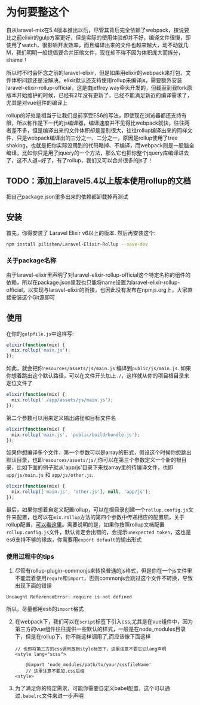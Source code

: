 # 为何要整这个
自从laravel-mix在5.4版本推出以后，尽管其背后完全依赖了webpack，按说要比之前elixir的gulp方案更好，但是实际的使用体验却并不好，编译文件很慢，即使用了watch，很影响开发效率，而且编译出来的文件也越来越大，动不动就几M，我们明明一般提倡要合并压缩文件，现在却不得不因为体积庞大而拆分，shame！

所以时不时会怀念之前的laravel-elixir，但是如果用elixir的webpack来打包，文件体积问题还是没解决。elixir默认还支持使用rollup来编译js，需要额外安装laravel-elixir-rollup-official，这是由jeffrey way牵头开发的，但截至到我fork原版本开始维护的时候，已经有2年没有更新了，已经不能满足新近的编译需求了，尤其是对vue组件的编译上

rollup的好处是相当于让我们提前享受ES6的写法，即使现在浏览器都还支持有限，所以称作是下一代的js编译器，编译速度并不见得比webpack就快，往往两者差不多，但是编译出来的文件体积却是差别很大，往往rollup编译出来的同样文件，只是webpack编译出的三分之一、二分之一，原因是rollup使用了tree shaking，也就是把你实际没用到的代码略掉、不编译，而webpack则是一股脑全编译，比如你只是用了jquery的一个方法，那么它也把你整个jquery库编译进去了，这不人道~好了，有了rollup，我们又可以合并很多的js了！

## TODO：添加上laravel5.4以上版本使用rollup的文档
把自己package.json里多出来的依赖都卸载掉再测试

## 安装

首先，你得安装了 Laravel Elixir v6以上的版本. 然后再安装这个:

```bash
npm install pilishen/Laravel-Elixir-Rollup --save-dev
```

### 关于package名称
由于laravel-elixir里声明了对laravel-elixir-rollup-official这个特定名称的组件的依赖，所以在package.json里我也只能将name设置为laravel-elixir-rollup-official，以实现与laravel-elixir的衔接，也因此没有发布在npmjs.org上，大家直接安装这个Git源即可

## 使用

在你的`gulpfile.js`中这样写:

```js
elixir(function(mix) {
  mix.rollup('main.js');
});
```

如此，就会把你`resources/assets/js/main.js` 编译到`public/js/main.js`. 如果你想着跳出这个默认路径，可以在文件开头加上`./`，这样就从你的项目根目录来定位文件了

```js
elixir(function(mix) {
  mix.rollup('./app/assets/js/main.js');
});
```

第二个参数可以用来定义输出路径和目标文件名

```js
elixir(function(mix) {
  mix.rollup('main.js', 'public/build/bundle.js');
});
```

如果你想编译多个文件，第一个参数可以是array的形式，假设这个时候你想跳出默认目录，也即`resources/assets/js/`,你可以在第三个参数定义一个新的根目录，比如下面的例子就从'app/js'目录下来找array里的待编译文件，也即`app/js/main.js` 和 `app/js/other.js`.

```js
elixir(function(mix) {
  mix.rollup(['main.js', 'other.js'], null, 'app/js');
});
```

最后，如果你想着自定义配置rollup，可以在根目录创建一个`rollup.config.js`文件来配置，也可以在`mix.rollup`方法的第四个参数中传递相应的配置项，关于rollup配置，[可以看这里](http://rollupjs.org/guide/#using-config-files)。需要说明的是，如果你按照rollup文档配置`rollup.config.js`文件，默认肯定会出错的，会提示`unexpected token`，这也是es6支持不够的缘故，你需要用`export default`的输出形式


### 使用过程中的tips
1. 尽管有rollup-plugin-commonjs来转换普通的js格式，但是你在一个js文件里不能混着使用`requre`和`import`，否则commonjs会跳过这个文件不转换，导致出现下面的错误
```
Uncaught ReferenceError: require is not defined
```
所以，尽量都用es6的`import`格式

2. 在webpack下，我们可以在`script`标签下引入css,尤其是在vue组件中，因为第三方的vue组件往往提供一些默认的样式，一般是在node_modules目录下，但是在rollup下，你不能这样调用了,而应该像下面这样
   ```
   // 也即将第三方的css调用放到style标签下，这里注意不要忘记lang声明
   <style lang="scss">
   
       @import 'node_modules/path/to/your/cssfileName'
       // 这里注意不要加.css后缀
   <style>
   ```
3. 为了满足你的特定需求，可能你需要自定义babel配置，这个可以通过`.babelrc`文件来进一步声明